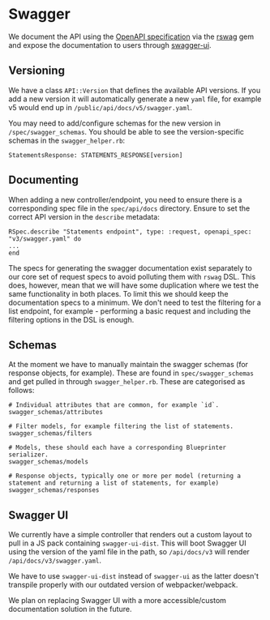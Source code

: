 # Swagger

We document the API using the [OpenAPI specification](https://swagger.io/specification/) via the [rswag](https://github.com/rswag/rswag) gem and expose the documentation to users through [swagger-ui](https://github.com/swagger-api/swagger-ui).

## Versioning

We have a class `API::Version` that defines the available API versions. If you add a new version it will automatically generate a new `yaml` file, for example v5 would end up in `/public/api/docs/v5/swagger.yaml`.

You may need to add/configure schemas for the new version in `/spec/swagger_schemas`. You should be able to see the version-specific schemas in the `swagger_helper.rb`:

```
StatementsResponse: STATEMENTS_RESPONSE[version]
```

## Documenting

When adding a new controller/endpoint, you need to ensure there is a corresponding spec file in the `spec/api/docs` directory. Ensure to set the correct API version in the `describe` metadata:

```
RSpec.describe "Statements endpoint", type: :request, openapi_spec: "v3/swagger.yaml" do
...
end
```

The specs for generating the swagger documentation exist separately to our core set of request specs to avoid polluting them with `rswag` DSL. This does, however, mean that we will have some duplication where we test the same functionality in both places. To limit this we should keep the documentation specs to a minimum. We don't need to test the filtering for a list endpoint, for example - performing a basic request and including the filtering options in the DSL is enough.

## Schemas

At the moment we have to manually maintain the swagger schemas (for response objects, for example). These are found in `spec/swagger_schemas` and get pulled in through `swagger_helper.rb`. These are categorised as follows:

```
# Individual attributes that are common, for example `id`.
swagger_schemas/attributes

# Filter models, for example filtering the list of statements.
swagger_schemas/filters

# Models, these should each have a corresponding Blueprinter serializer.
swagger_schemas/models

# Response objects, typically one or more per model (returning a statement and returning a list of statements, for example)
swagger_schemas/responses
```

## Swagger UI

We currently have a simple controller that renders out a custom layout to pull in a JS pack containing `swagger-ui-dist`. This will boot Swagger UI using the version of the yaml file in the path, so `/api/docs/v3` will render `/api/docs/v3/swagger.yaml`.

We have to use `swagger-ui-dist` instead of `swagger-ui` as the latter doesn't transpile properly with our outdated version of webpacker/webpack.

We plan on replacing Swagger UI with a more accessible/custom documentation solution in the future.
